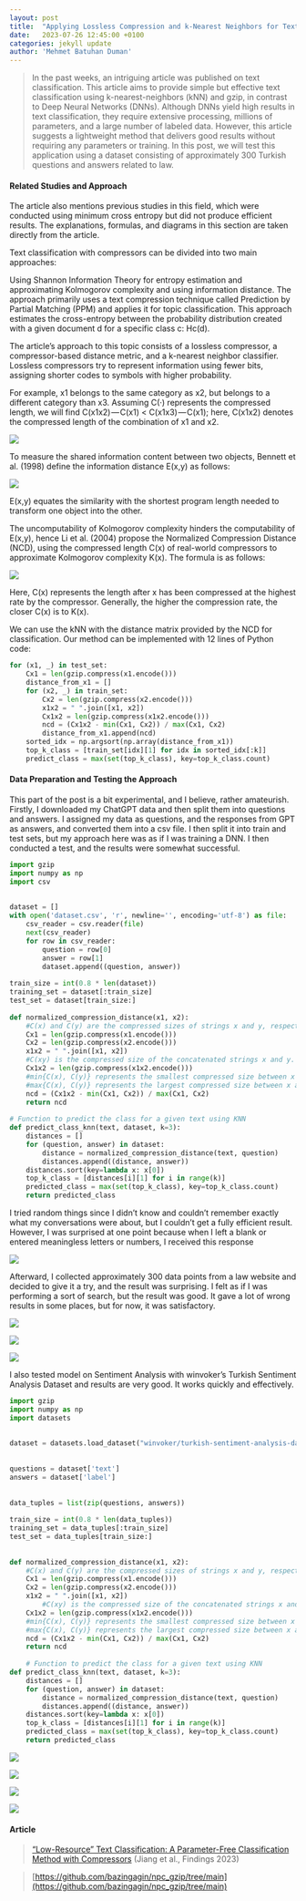 ```yaml
---
layout: post
title:  "Applying Lossless Compression and k-Nearest Neighbors for Text Classification"
date:   2023-07-26 12:45:00 +0100
categories: jekyll update
author: 'Mehmet Batuhan Duman'
---
```


> In the past weeks, an intriguing article was published on text classification. This article aims to provide simple but effective text classification using k-nearest-neighbors (kNN) and gzip, in contrast to Deep Neural Networks (DNNs). Although DNNs yield high results in text classification, they require extensive processing, millions of parameters, and a large number of labeled data. However, this article suggests a lightweight method that delivers good results without requiring any parameters or training. In this post, we will test this application using a dataset consisting of approximately 300 Turkish questions and answers related to law.

#### Related Studies and Approach

The article also mentions previous studies in this field, which were conducted using minimum cross entropy but did not produce efficient results. The explanations, formulas, and diagrams in this section are taken directly from the article.

Text classification with compressors can be divided into two main approaches:

Using Shannon Information Theory for entropy estimation and approximating Kolmogorov complexity and using information distance. The approach primarily uses a text compression technique called Prediction by Partial Matching (PPM) and applies it for topic classification. This approach estimates the cross-entropy between the probability distribution created with a given document d for a specific class c: Hc(d).

The article’s approach to this topic consists of a lossless compressor, a compressor-based distance metric, and a k-nearest neighbor classifier. Lossless compressors try to represent information using fewer bits, assigning shorter codes to symbols with higher probability.

For example, x1 belongs to the same category as x2, but belongs to a different category than x3. Assuming C(·) represents the compressed length, we will find C(x1x2) — C(x1) < C(x1x3) — C(x1); here, C(x1x2) denotes the compressed length of the combination of x1 and x2.

![](https://cdn-images-1.medium.com/max/800/1*ehBJUd88QghLldU2wjAswQ.png)

To measure the shared information content between two objects, Bennett et al. (1998) define the information distance E(x,y) as follows:

![](https://cdn-images-1.medium.com/max/800/1*p4NHGHxNATJ2l3pCiVxrKQ.png)

E(x,y) equates the similarity with the shortest program length needed to transform one object into the other.

The uncomputability of Kolmogorov complexity hinders the computability of E(x,y), hence Li et al. (2004) propose the Normalized Compression Distance (NCD), using the compressed length C(x) of real-world compressors to approximate Kolmogorov complexity K(x). The formula is as follows:

![](https://cdn-images-1.medium.com/max/800/1*YEOI-yGXxYPlut4_lQmMag.png)

Here, C(x) represents the length after x has been compressed at the highest rate by the compressor. Generally, the higher the compression rate, the closer C(x) is to K(x).

We can use the kNN with the distance matrix provided by the NCD for classification. Our method can be implemented with 12 lines of Python code:

```python
for (x1, _) in test_set:  
    Cx1 = len(gzip.compress(x1.encode()))  
    distance_from_x1 = []  
    for (x2, _) in train_set:  
        Cx2 = len(gzip.compress(x2.encode()))  
        x1x2 = " ".join([x1, x2])  
        Cx1x2 = len(gzip.compress(x1x2.encode()))  
        ncd = (Cx1x2 - min(Cx1, Cx2)) / max(Cx1, Cx2)  
        distance_from_x1.append(ncd)  
    sorted_idx = np.argsort(np.array(distance_from_x1))  
    top_k_class = [train_set[idx][1] for idx in sorted_idx[:k]]  
    predict_class = max(set(top_k_class), key=top_k_class.count)
```
#### Data Preparation and Testing the Approach

This part of the post is a bit experimental, and I believe, rather amateurish. Firstly, I downloaded my ChatGPT data and then split them into questions and answers. I assigned my data as questions, and the responses from GPT as answers, and converted them into a csv file. I then split it into train and test sets, but my approach here was as if I was training a DNN. I then conducted a test, and the results were somewhat successful.
```python
import gzip  
import numpy as np  
import csv  
  
  
dataset = []  
with open('dataset.csv', 'r', newline='', encoding='utf-8') as file:  
    csv_reader = csv.reader(file)  
    next(csv_reader)    
    for row in csv_reader:  
        question = row[0]  
        answer = row[1]    
        dataset.append((question, answer))  
  
train_size = int(0.8 * len(dataset))  
training_set = dataset[:train_size]  
test_set = dataset[train_size:]  
  
def normalized_compression_distance(x1, x2):  
    #C(x) and C(y) are the compressed sizes of strings x and y, respectively.  
    Cx1 = len(gzip.compress(x1.encode()))   
    Cx2 = len(gzip.compress(x2.encode()))  
    x1x2 = " ".join([x1, x2])  
    #C(xy) is the compressed size of the concatenated strings x and y.  
    Cx1x2 = len(gzip.compress(x1x2.encode()))  
    #min{C(x), C(y)} represents the smallest compressed size between x and y.  
    #max{C(x), C(y)} represents the largest compressed size between x and y.  
    ncd = (Cx1x2 - min(Cx1, Cx2)) / max(Cx1, Cx2)  
    return ncd  
  
# Function to predict the class for a given text using KNN  
def predict_class_knn(text, dataset, k=3):  
    distances = []  
    for (question, answer) in dataset:  
        distance = normalized_compression_distance(text, question)  
        distances.append((distance, answer))  
    distances.sort(key=lambda x: x[0])  
    top_k_class = [distances[i][1] for i in range(k)]  
    predicted_class = max(set(top_k_class), key=top_k_class.count)  
    return predicted_class
```

I tried random things since I didn’t know and couldn’t remember exactly what my conversations were about, but I couldn’t get a fully efficient result. However, I was surprised at one point because when I left a blank or entered meaningless letters or numbers, I received this response

![](https://cdn-images-1.medium.com/max/800/1*azTaDwIJznxV-gJmgre-Xg.png)

Afterward, I collected approximately 300 data points from a law website and decided to give it a try, and the result was surprising. I felt as if I was performing a sort of search, but the result was good. It gave a lot of wrong results in some places, but for now, it was satisfactory.

![](https://cdn-images-1.medium.com/max/800/1*XA8jdNrYLp5alEqJv5O5Ng.png)

![](https://cdn-images-1.medium.com/max/800/1*EVjOt81f8ZwNEIQaSkJ0cg.png)

![](https://cdn-images-1.medium.com/max/800/1*pDuGHQcA-Q3ErBzdcTZe9Q.png)

I also tested model on Sentiment Analysis with winvoker’s Turkish Sentiment Analysis Dataset and results are very good. It works quickly and effectively.

```python
import gzip  
import numpy as np  
import datasets  
  
  
dataset = datasets.load_dataset("winvoker/turkish-sentiment-analysis-dataset", split="train")  
  
  
questions = dataset['text']  
answers = dataset['label']  
  
  
data_tuples = list(zip(questions, answers))  
  
train_size = int(0.8 * len(data_tuples))  
training_set = data_tuples[:train_size]  
test_set = data_tuples[train_size:]  
  
      
def normalized_compression_distance(x1, x2):  
    #C(x) and C(y) are the compressed sizes of strings x and y, respectively.  
    Cx1 = len(gzip.compress(x1.encode()))   
    Cx2 = len(gzip.compress(x2.encode()))  
    x1x2 = " ".join([x1, x2])  
        #C(xy) is the compressed size of the concatenated strings x and y.  
    Cx1x2 = len(gzip.compress(x1x2.encode()))  
    #min{C(x), C(y)} represents the smallest compressed size between x and y.  
    #max{C(x), C(y)} represents the largest compressed size between x and y.  
    ncd = (Cx1x2 - min(Cx1, Cx2)) / max(Cx1, Cx2)  
    return ncd  
  
    # Function to predict the class for a given text using KNN  
def predict_class_knn(text, dataset, k=3):  
    distances = []  
    for (question, answer) in dataset:  
        distance = normalized_compression_distance(text, question)  
        distances.append((distance, answer))  
    distances.sort(key=lambda x: x[0])  
    top_k_class = [distances[i][1] for i in range(k)]  
    predicted_class = max(set(top_k_class), key=top_k_class.count)  
    return predicted_class
```

![](https://cdn-images-1.medium.com/max/800/1*UJOgzgq8ajOTwFSED0sAqg.png)

![](https://cdn-images-1.medium.com/max/800/1*fMg2PiXlTgBkiMdmziqlDA.png)

![](https://cdn-images-1.medium.com/max/800/1*JNO9DCLRb1tEwt6Rd79W8Q.png)

![](https://cdn-images-1.medium.com/max/800/1*deCJiO2o8gY2iuy3Dy7ZdA.png)

#### Article

> [“Low-Resource” Text Classification: A Parameter-Free Classification Method with Compressors]([https://aclanthology.org/2023.findings-acl.426](https://aclanthology.org/2023.findings-acl.426)) (Jiang et al., Findings 2023)

> [https://github.com/bazingagin/npc_gzip/tree/main](https://github.com/bazingagin/npc_gzip/tree/main)